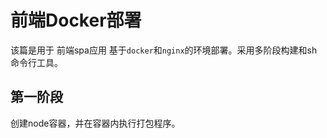 # 前端Docker部署
该篇是用于 前端spa应用 基于`docker`和`nginx`的环境部署。采用多阶段构建和sh 命令行工具。

## 第一阶段
创建node容器，并在容器内执行打包程序。
```Dockerfile

```